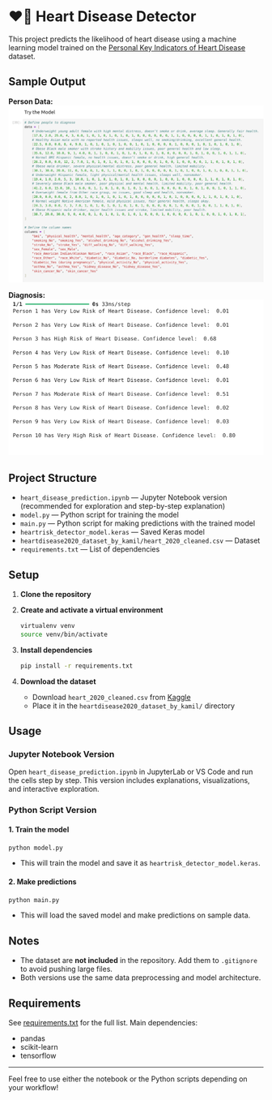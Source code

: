 # ❤️‍🔥 Heart Disease Detector

This project predicts the likelihood of heart disease using a machine learning model trained on the [Personal Key Indicators of Heart Disease](https://www.kaggle.com/datasets/kamilpytlak/personal-key-indicators-of-heart-disease) dataset.

## Sample Output

**Person Data:**  
![Person Data](./img/predictX.png)

**Diagnosis:**  
![Diagnosis](./img/result.png)

## Project Structure

- `heart_disease_prediction.ipynb` — Jupyter Notebook version (recommended for exploration and step-by-step explanation)
- `model.py` — Python script for training the model
- `main.py` — Python script for making predictions with the trained model
- `heartrisk_detector_model.keras` — Saved Keras model
- `heartdisease2020_dataset_by_kamil/heart_2020_cleaned.csv` — Dataset 
- `requirements.txt` — List of dependencies

## Setup

1. **Clone the repository**

2. **Create and activate a virtual environment**
    ```sh
    virtualenv venv
    source venv/bin/activate
    ```

3. **Install dependencies**
    ```sh
    pip install -r requirements.txt
    ```

4. **Download the dataset**
    - Download `heart_2020_cleaned.csv` from [Kaggle](https://www.kaggle.com/datasets/kamilpytlak/personal-key-indicators-of-heart-disease)
    - Place it in the `heartdisease2020_dataset_by_kamil/` directory

## Usage

### Jupyter Notebook Version

Open `heart_disease_prediction.ipynb` in JupyterLab or VS Code and run the cells step by step. This version includes explanations, visualizations, and interactive exploration.

### Python Script Version

#### 1. Train the model

```sh
python model.py
```
- This will train the model and save it as `heartrisk_detector_model.keras`.

#### 2. Make predictions

```sh
python main.py
```
- This will load the saved model and make predictions on sample data.

## Notes

- The dataset are **not included** in the repository. Add them to `.gitignore` to avoid pushing large files.
- Both versions use the same data preprocessing and model architecture.

## Requirements

See [requirements.txt](requirements.txt) for the full list. Main dependencies:
- pandas
- scikit-learn
- tensorflow

---

Feel free to use either the notebook or the Python scripts depending on your workflow!